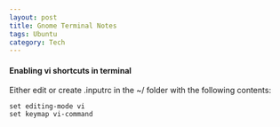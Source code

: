 ```yaml
---
layout: post
title: Gnome Terminal Notes
tags: Ubuntu
category: Tech
---
```

#### Enabling vi shortcuts in terminal ####

Either edit or create .inputrc in the ~/ folder with the following contents:  

~~~
set editing-mode vi  
set keymap vi-command
~~~
